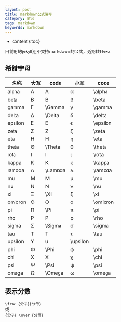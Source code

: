 ```yaml
---
layout: post
title: markdown公式编写
category: 笔记
tags: markdown
keywords: markdown
---
```


* content
{:toc}

目前用的jekyll还不支持markdown的公式，近期转Hexo
## 希腊字母

名称 | 大写 | code | 小写 | code  
-- | -- | -- | -- | -- | 
alpha | A | A | α | \alpha
beta | B | B | β | \beta
gamma | Γ | \Gamma | γ | \gamma
delta | Δ | \Delta | δ | \delta
epsilon | E | E | ϵ | \epsilon
zeta | Z | Z | ζ | \zeta
eta | H | H | η | \eta
theta | Θ | \Theta | θ | \theta
iota | I | I | ι | \iota
kappa | K | K | κ | \kappa
lambda | Λ | \Lambda | λ | \lambda
mu | M | M | μ | \mu
nu | N | N | ν | \nu
xi | Ξ | \Xi | ξ | \xi
omicron | O | O | ο | \omicron
pi | Π | \Pi | π | \pi
rho | P | P | ρ | \rho
sigma | Σ | \Sigma | σ | \sigma
tau | T | T | τ | \tau
upsilon | Υ | υ | \upsilon
phi | Φ | \Phi | ϕ | \phi
chi | X | X | χ | \chi
psi | Ψ | \Psi | ψ | \psi
omega | Ω | \Omega | ω | \omega


## 表示分数

`\frac {分子}{分母} `  
或  
`{分子} \over {分母}`

